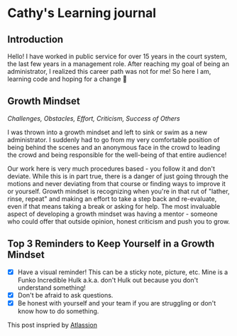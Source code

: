 # Cathy's Learning journal

## Introduction

Hello!  I have worked in public service for over 15 years in the court system, the last few years in a management role.  After reaching my goal of being an administrator, I realized this career path was not for me!  So here I am, learning code and hoping for a change :paw_prints:   

## Growth Mindset

*Challenges, Obstacles, Effort, Criticism, Success of Others*

I was thrown into a growth mindset and left to sink or swim as a new administrator.  I suddenly had to go from my very comfortable position of being behind the scenes and an anonymous face in the crowd to leading the crowd and being responsible for the well-being of that entire audience!  

Our work here is very much procedures based - you follow it and don't deviate.  While this is in part true, there is a danger of just going through the motions and never deviating from that course or finding ways to improve it or yourself.  Growth  mindset is recognizing when you're in that rut of "lather, rinse, repeat" and making an effort to take a step back and re-evaluate, even if that means taking a break or asking for help.  The most invaluable aspect of developing a growth mindset was having a mentor - someone who could offer that outside opinion, honest criticism and push you to grow. 

## Top 3 Reminders to Keep Yourself in a Growth Mindset

- [x] Have a visual reminder!  This can be a sticky note, picture, etc.  Mine is a Funko Incredible Hulk a.k.a. don't Hulk out because   you don't understand something!
- [x] Don't be afraid to ask questions.  
- [x] Be honest with yourself and your team if you are struggling or don't know how to do something.  

This post inspried by [Atlassion](https://www.atlassian.com/blog/inside-atlassian/growth-mindset)



